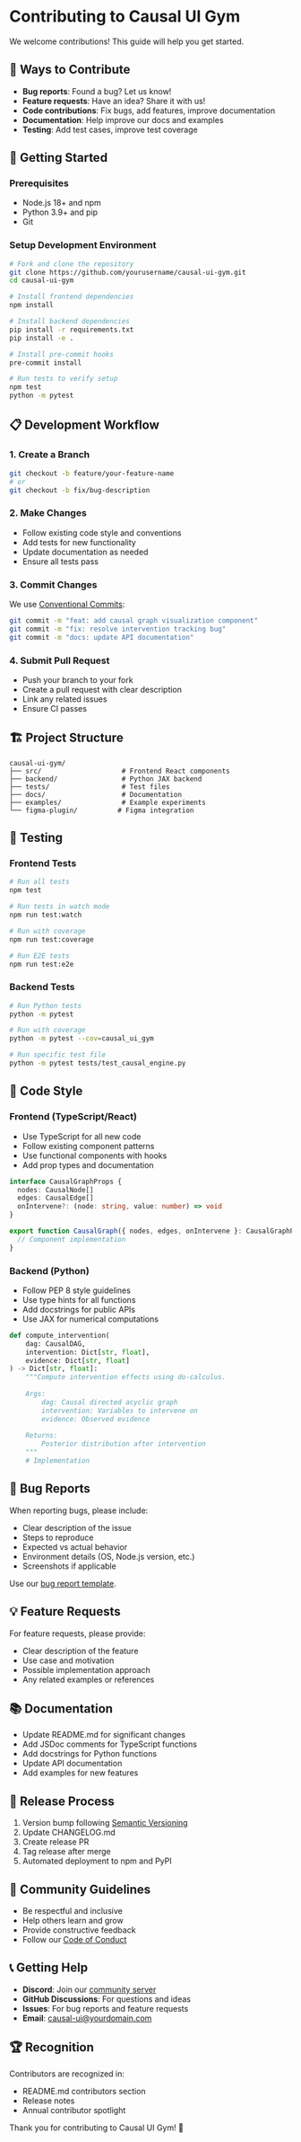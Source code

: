 # Contributing to Causal UI Gym

We welcome contributions! This guide will help you get started.

## 🎯 Ways to Contribute

- **Bug reports**: Found a bug? Let us know!
- **Feature requests**: Have an idea? Share it with us!
- **Code contributions**: Fix bugs, add features, improve documentation
- **Documentation**: Help improve our docs and examples
- **Testing**: Add test cases, improve test coverage

## 🚀 Getting Started

### Prerequisites

- Node.js 18+ and npm
- Python 3.9+ and pip
- Git

### Setup Development Environment

```bash
# Fork and clone the repository
git clone https://github.com/yourusername/causal-ui-gym.git
cd causal-ui-gym

# Install frontend dependencies
npm install

# Install backend dependencies
pip install -r requirements.txt
pip install -e .

# Install pre-commit hooks
pre-commit install

# Run tests to verify setup
npm test
python -m pytest
```

## 📋 Development Workflow

### 1. Create a Branch

```bash
git checkout -b feature/your-feature-name
# or
git checkout -b fix/bug-description
```

### 2. Make Changes

- Follow existing code style and conventions
- Add tests for new functionality
- Update documentation as needed
- Ensure all tests pass

### 3. Commit Changes

We use [Conventional Commits](https://conventionalcommits.org/):

```bash
git commit -m "feat: add causal graph visualization component"
git commit -m "fix: resolve intervention tracking bug"
git commit -m "docs: update API documentation"
```

### 4. Submit Pull Request

- Push your branch to your fork
- Create a pull request with clear description
- Link any related issues
- Ensure CI passes

## 🏗️ Project Structure

```
causal-ui-gym/
├── src/                    # Frontend React components
├── backend/                # Python JAX backend
├── tests/                  # Test files
├── docs/                   # Documentation
├── examples/               # Example experiments
└── figma-plugin/          # Figma integration
```

## 🧪 Testing

### Frontend Tests

```bash
# Run all tests
npm test

# Run tests in watch mode
npm run test:watch

# Run with coverage
npm run test:coverage

# Run E2E tests
npm run test:e2e
```

### Backend Tests

```bash
# Run Python tests
python -m pytest

# Run with coverage
python -m pytest --cov=causal_ui_gym

# Run specific test file
python -m pytest tests/test_causal_engine.py
```

## 📝 Code Style

### Frontend (TypeScript/React)

- Use TypeScript for all new code
- Follow existing component patterns
- Use functional components with hooks
- Add prop types and documentation

```typescript
interface CausalGraphProps {
  nodes: CausalNode[]
  edges: CausalEdge[]
  onIntervene?: (node: string, value: number) => void
}

export function CausalGraph({ nodes, edges, onIntervene }: CausalGraphProps) {
  // Component implementation
}
```

### Backend (Python)

- Follow PEP 8 style guidelines
- Use type hints for all functions
- Add docstrings for public APIs
- Use JAX for numerical computations

```python
def compute_intervention(
    dag: CausalDAG, 
    intervention: Dict[str, float],
    evidence: Dict[str, float]
) -> Dict[str, float]:
    """Compute intervention effects using do-calculus.
    
    Args:
        dag: Causal directed acyclic graph
        intervention: Variables to intervene on
        evidence: Observed evidence
        
    Returns:
        Posterior distribution after intervention
    """
    # Implementation
```

## 🐛 Bug Reports

When reporting bugs, please include:

- Clear description of the issue
- Steps to reproduce
- Expected vs actual behavior
- Environment details (OS, Node.js version, etc.)
- Screenshots if applicable

Use our [bug report template](.github/ISSUE_TEMPLATE/bug_report.md).

## 💡 Feature Requests

For feature requests, please provide:

- Clear description of the feature
- Use case and motivation
- Possible implementation approach
- Any related examples or references

## 📚 Documentation

- Update README.md for significant changes
- Add JSDoc comments for TypeScript functions
- Add docstrings for Python functions
- Update API documentation
- Add examples for new features

## 🔄 Release Process

1. Version bump following [Semantic Versioning](https://semver.org/)
2. Update CHANGELOG.md
3. Create release PR
4. Tag release after merge
5. Automated deployment to npm and PyPI

## 🤝 Community Guidelines

- Be respectful and inclusive
- Help others learn and grow
- Provide constructive feedback
- Follow our [Code of Conduct](CODE_OF_CONDUCT.md)

## 📞 Getting Help

- **Discord**: Join our [community server](https://discord.gg/causal-ui)
- **GitHub Discussions**: For questions and ideas
- **Issues**: For bug reports and feature requests
- **Email**: causal-ui@yourdomain.com

## 🏆 Recognition

Contributors are recognized in:
- README.md contributors section
- Release notes
- Annual contributor spotlight

Thank you for contributing to Causal UI Gym! 🎉